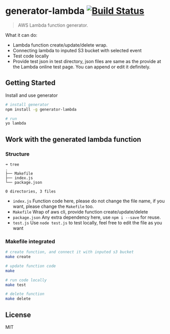 # generator-lambda [![Build Status](https://secure.travis-ci.org/zhiyelee/generator-lambda.png?branch=master)](https://travis-ci.org/zhiyelee/generator-lambda)

> AWS Lambda function generator.

What it can do:
* Lambda function create/update/delete wrap.
* Connecting lambda to inputed S3 bucket with selected event
* Test code locally
* Provide test json in test directory, json files are same as the provide at the Lambda online test page. You can append or edit it definitely.

## Getting Started

Install and use generator

```bash
# install generator
npm install -g generator-lambda

# run
yo lambda
```

## Work with the generated lambda function

### Structure

```
➜ tree
.
├── Makefile
├── index.js
└── package.json

0 directories, 3 files
```

* `index.js`        Function code here, please do not change the file name, if you want, please change the `Makefile`  too.
* `Makefile`        Wrap of aws cli, provide function create/update/delete
* `package.json`    Any extra dependency here, use `npm i --save` for reuse.
* `test.js`         Use `node test.js` to test locally, feel free to edit the file as you want

### Makefile integrated

```bash
# create function, and connect it with inputed s3 bucket
make create

# update function code
make

# run code locally
make test

# delete function
make delete
```

## License

MIT
